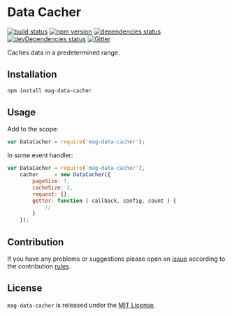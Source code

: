 Data Cacher
===========

[![build status](https://img.shields.io/travis/magsdk/data-cacher.svg?style=flat-square)](https://travis-ci.org/magsdk/data-cacher)
[![npm version](https://img.shields.io/npm/v/mag-data-cacher.svg?style=flat-square)](https://www.npmjs.com/package/mag-data-cacher)
[![dependencies status](https://img.shields.io/david/magsdk/data-cacher.svg?style=flat-square)](https://david-dm.org/magsdk/data-cacher)
[![devDependencies status](https://img.shields.io/david/dev/magsdk/data-cacher.svg?style=flat-square)](https://david-dm.org/magsdk/data-cacher?type=dev)
[![Gitter](https://img.shields.io/badge/gitter-join%20chat-blue.svg?style=flat-square)](https://gitter.im/DarkPark/magsdk)


Caches data in a predetermined range.


## Installation ##

```bash
npm install mag-data-cacher
```


## Usage ##

Add to the scope:

```js
var DataCacher = require('mag-data-cacher');
```

In some event handler:

```js
var DataCacher = require('mag-data-cacher'),
    cacher     = new DataCacher({
        pageSize: 7,
        cacheSize: 2,
        request: {},
        getter: function ( callback, config, count ) {
            //
        }
    });
```


## Contribution ##

If you have any problems or suggestions please open an [issue](https://github.com/magsdk/data-cacher/issues)
according to the contribution [rules](.github/contributing.md).


## License ##

`mag-data-cacher` is released under the [MIT License](license.md).
